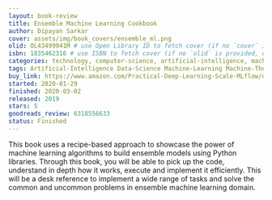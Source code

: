 ```yaml
---
layout: book-review
title: Ensemble Machine Learning Cookbook
author: Dipayan Sarkar
cover: assets/img/book_covers/ensemble_ml.png
olid: OL43499941M # use Open Library ID to fetch cover (if no `cover` is provided)
isbn: 1835462316 # use ISBN to fetch cover (if no `olid` is provided, dashes are optional)
categories: technology, computer-science, artificial-intelligence, machine-learning
tags: Artificial-Intelligence Data-Science Machine-Learning Machine-Theory
buy_link: https://www.amazon.com/Practical-Deep-Learning-Scale-MLflow/dp/1803241330
started: 2020-01-29
finished: 2020-03-02
released: 2019
stars: 5
goodreads_review: 6318556633
status: Finished
---
```


This book uses a recipe-based approach to showcase the power of machine learning algorithms to build ensemble models using Python libraries. Through this book, you will be able to pick up the code, understand in depth how it works, execute and implement it efficiently. This will be a desk reference to implement a wide range of tasks and solve the common and uncommon problems in ensemble machine learning domain. 